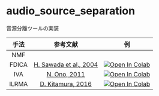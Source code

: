 # audio_source_separation
音源分離ツールの実装

| 手法 | 参考文献 | 例 |
|:-:|:-:|:-:|
| NMF |  |  |
| FDICA |[H. Sawada et al., 2004](https://ieeexplore.ieee.org/document/1323089) | [![Open In Colab](https://colab.research.google.com/assets/colab-badge.svg)](https://colab.research.google.com/github/tky823/audio_source_separation/blob/master/egs/bss-example/fdica/test_fdica_ja.ipynb) |
| IVA | [N. Ono, 2011](https://ieeexplore.ieee.org/document/6082320)| [![Open In Colab](https://colab.research.google.com/assets/colab-badge.svg)](https://colab.research.google.com/github/tky823/audio_source_separation/blob/master/egs/bss-example/iva/test_iva_ja.ipynb) |
| ILRMA | [D. Kitamura, 2016](https://ieeexplore.ieee.org/document/7486081) | [![Open In Colab](https://colab.research.google.com/assets/colab-badge.svg)](https://colab.research.google.com/github/tky823/audio_source_separation/blob/master/egs/bss-example/ilrma/test_ilrma_ja.ipynb) |